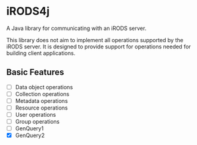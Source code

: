 # iRODS4j

A Java library for communicating with an iRODS server.

This library does not aim to implement all operations supported by the iRODS server. It is designed to provide support for operations needed for building client applications.

## Basic Features

- [ ] Data object operations
- [ ] Collection operations
- [ ] Metadata operations
- [ ] Resource operations
- [ ] User operations
- [ ] Group operations
- [ ] GenQuery1
- [x] GenQuery2
